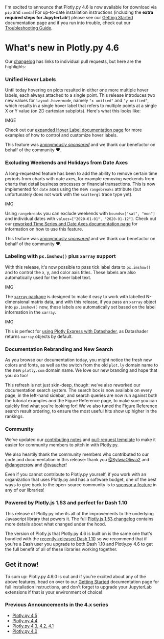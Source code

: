 I'm excited to announce that Plotly.py 4.6 is now available for download via `pip` and `conda`! 
For up-to-date installation instructions (including the **extra required steps for JupyterLab**!) please 
see our [Getting Started](https://plot.ly/python/getting-started/) documentation page and
if you run into trouble, check out our [Troubleshooting Guide](https://plot.ly/python/troubleshooting/).

# What's new in Plotly.py 4.6

Our [changelog](https://github.com/plotly/plotly.py/releases/tag/v4.6.0) has links to individual pull requests, 
but here are the highlights:

### Unified Hover Labels

Until today hovering on plots resulted in either one more multiple hover labels, each always attached to a single point.
This release introduces two new values for `layout.hovermode`, namely `"x unified"` and `"y unified"`, which results in 
a single hover label that refers to multiple points at a single X or Y value (on 2D cartesian subplots). Here's what this looks
like:

IMGE


Check out our [expanded Hover Label documentation page](https://plotly.com/python/hover-text-and-formatting/)
for more examples of how to control and customize hover labels.

This feature was [anonymously *sponsored*](https://plotly.com/consulting-and-oem/) and we thank our benefactor on behalf of the community :heart:.

### Excluding Weekends and Holidays from Date Axes

A long-requested feature has been to add the ability to remove certain time periods from charts with date axes, 
for example removing weekends from charts that detail business processes or financial transactions. This is now implemented
for `date` axes using the new `rangebreaks` attribute (but unfortunately does not work with the `scattergl` trace type yet).

IMG

Using `rangebreaks` you can exclude weekends with `bounds=["sat", "mon"]` and individual dates with 
`values=["2020-01-01", "2020-01-12"]`. Check out our 
[reworked Time Series and Date Axes documentation page](https://plotly.com/python/time-series/) for information 
on how to use this feature.

This feature was  [anonymously *sponsored*](https://plotly.com/consulting-and-oem/) and we thank our benefactor on
behalf of the community :heart:.

### Labeling with `px.imshow()` plus `xarray` support

With this release, it's now possible to pass tick label data to `px.imshow()` and to control the x, y, and color axis titles. 
These labels are also automatically used for the hover label text.

IMG

The [`xarray` package](http://xarray.pydata.org/en/stable/) is designed to make it easy to work with labelled N-dimensional 
matrix data, and with this release, if you pass an `xarray` object into `px.imshow()` now, these labels are automatically set
based on the label information in the `xarray`. 

IMG

This is perfect for [using Plotly Express with Datashader](https://plotly.com/python/datashader/), as Datashader 
returns `xarray` objects by default.

### Documentation Rebranding and New Search

As you browse our documentation today, you might notice the fresh new colors and fonts, as well as the switch from the old `plot.ly`
domain name to the new `plotly.com` domain name. We love our new branding and hope that you do too!



This refresh is not just skin-deep, though: we've also reworked our documentation search system. The search box is now available on 
every page, in the left-hand sidebar, and search queries are now run against both the tutorial examples *and* the Figure Reference page, 
to make sure you can quickly find what you're looking for! We've also tuned the Figure Reference search result ordering, to ensure the
most useful hits show up higher in the rankings.

### Community

We've updated our [contributing notes](https://github.com/plotly/plotly.py/blob/master/contributing.md) and
[pull-request template](https://raw.githubusercontent.com/plotly/plotly.py/master/.github/pull_request_template.md) to make it easier for community
members to pitch in with Plotly.py.

We also heartily thank the community members who contributed to our code and documentation in this release: thank you 
[@SylwiaOliwia2](https://github.com/SylwiaOliwia2) and [@dangercrow](https://github.com/dangercrow) and
[@tvaucher](https://github.com/tvaucher)!

Even if you cannot contribute to Plotly.py yourself, if you work with an organization that uses Plotly.py and 
has a software budget, one of the best ways to give back to the open-source community is to 
[sponsor a feature](https://plotly.com/consulting-and-oem/) in any of our libraries!

### Powered by Plotly.js 1.53 and perfect for Dash 1.10

This release of Plotly.py inherits all of the improvements to the underlying Javascript library that powers it.
The full [Plotly.js 1.53 changelog](https://github.com/plotly/plotly.js/blob/master/CHANGELOG.md#1530----2020-03-31) 
contains more details about what changed under the hood.

The version of Plotly.js that Plotly.py 4.6 is built on is the same one that's bundled with 
the [recently-released Dash 1.10](https://community.plotly.com/t/dash-v1-10-0-release/37076) so we recommend that if
you're a Dash user you upgrade to both Dash 1.10 and Plotly.py 4.6 to get the full benefit of all of these 
libraries working together.

## Get it now!

To sum up: Plotly.py 4.6.0 is out and if you're excited about any of the above features, 
head on over to our [Getting Started](https://plot.ly/python/getting-started/) documentation page 
for full installation instructions, and don't forget to upgrade your JupyterLab extensions
if that is your environment of choice!

### Previous Announcements in the 4.x series

- [Plotly.py 4.5](https://community.plotly.com/t/announcing-plotly-py-4-5/34045)
- [Plotly.py 4.4](https://community.plotly.com/t/announcing-plotly-py-4-4-1/32514)
- [Plotly.py 4.3, 4.2, 4.1](https://community.plotly.com/t/announcing-plotly-py-4-3-and-4-2-and-4-1/31245)
- [Plotly.py 4.0](https://community.plotly.com/t/introducing-plotly-py-4-0-0/25639)
